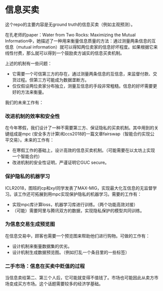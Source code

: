 # 信息买卖

这个repo的主要内容是无ground truth的信息买卖（例如主观预测）。

在孔老师的paper：Water from Two Rocks: Maximizing the Mutual Information中，她描述了一种用来衡量信息质量的方法：通过测量两条信息的互信息（mutual information）就可以得知两位卖家的信息好坏程度。如果根据它来线性付费，那么就可以得到一个鼓励卖方诚实的信息买卖机制。

上述的机制有一些问题：

* 它需要一个可信第三方的存在，通过测量两条信息的互信息，来监督付款、交货过程。但第三方可能成为数据垄断方。
* 仅仅假设两位卖家分布独立，测量互信息的手段非常粗糙。信息的好坏需要更好的方法来衡量。 

我们的未来工作有：

### 改进机制的效率和安全性

在今年寒假，我们设计了一种不需要第三方、保证隐私的买卖机制。其中用到的关键组成是mpc (安全多方计算)和ccs2018的一篇文章fairswap（智能合约实现公平交易）。未来的工作有：

* 在寒假工作的基础上，设计高效的信息买卖机制。（可能需要在以太坊上实现一个智能合约）
* 改进机制的安全性证明，严谨证明它GUC secure。



### 保护隐私的机器学习

ICLR2018，图班的cp和xyl同学发表了MAX-MIG，实现最大化互信息的无监督学习。该工作还可拓展到用mpc实现保护隐私的机器学习。需要的工作有：

* 实现mpc库计算loss，机器学习库进行训练。（两个功能高效对接）
* （可能）需要阿里与腾讯双方的数据，实现隐私保护的模型共同训练。



### 为信息交易生成预览图

在信息交易中，顾客也需要一个预览图来帮助他们进行购物。可做的工作有：

* 设计机制来衡量数据集的优劣。
* 设计机制生成数据预览图。（例如打乱一个条目里的一些标签）



### 二手市场：信息在买卖中贬值的过程

当信息卖给第二、第三个人后，它可能就变得不值钱了。市场也可能因此从卖方市场变成买方市场。这个话题需要较多的经济学基础。